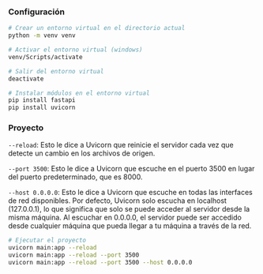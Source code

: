 ### Configuración

```sh
# Crear un entorno virtual en el directorio actual
python -m venv venv

# Activar el entorno virtual (windows)
venv/Scripts/activate

# Salir del entorno virtual
deactivate

# Instalar módulos en el entorno virtual
pip install fastapi
pip install uvicorn
```

### Proyecto

`--reload`: Esto le dice a Uvicorn que reinicie el servidor cada vez que detecte un cambio en los archivos de origen.

`--port 3500`: Esto le dice a Uvicorn que escuche en el puerto 3500 en lugar del puerto predeterminado, que es 8000.

`--host 0.0.0.0`: Esto le dice a Uvicorn que escuche en todas las interfaces de red disponibles. Por defecto, Uvicorn solo escucha en localhost (127.0.0.1), lo que significa que solo se puede acceder al servidor desde la misma máquina. Al escuchar en 0.0.0.0, el servidor puede ser accedido desde cualquier máquina que pueda llegar a tu máquina a través de la red.

```sh
# Ejecutar el proyecto
uvicorn main:app --reload
uvicorn main:app --reload --port 3500
uvicorn main:app --reload --port 3500 --host 0.0.0.0
```
